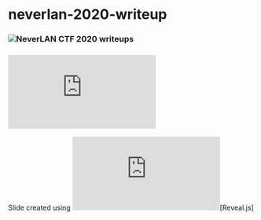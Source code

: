 # neverlan-2020-writeup
### ![NeverLAN CTF 2020 writeups](https://jeongm-in.github.io/neverlan-2020-writeup/#/title-slide)  
### ![Slide notes](https://github.com/jeongm-in/neverlan-2020-writeup/blob/master/notes/note.md)


Slide created using ![Reveal.js](https://github.com/hakimel/reveal.js)[Reveal.js]


